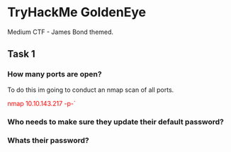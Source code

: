 # TryHackMe GoldenEye
Medium CTF - James Bond themed. 

## Task 1

### How many ports are open?

To do this im going to conduct an nmap scan of all ports. 
<p style="color:Red;">nmap 10.10.143.217 -p-`</p>



### Who needs to make sure they update their default password?

### Whats their password?
